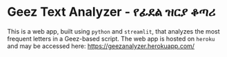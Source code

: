 # Geez Text Analyzer - የፊደል ዝርያ ቆጣሪ

This is a web app, built using `python` and `streamlit`, that analyzes the most frequent letters in a Geez-based script. The web app is hosted on `heroku` and may be accessed here: https://geezanalyzer.herokuapp.com/
